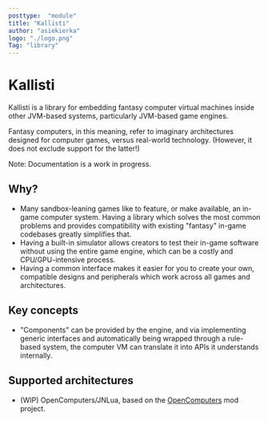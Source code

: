 ```yaml
---
posttype:  "module"  
title: "Kallisti"
author: "asiekierka"
logo: "./logo.png"
Tag: "library"
---
```

# Kallisti

Kallisti is a library for embedding fantasy computer virtual machines inside other JVM-based systems, particularly
JVM-based game engines.

Fantasy computers, in this meaning, refer to imaginary architectures designed for computer games, versus real-world
technology. (However, it does not exclude support for the latter!)

Note: Documentation is a work in progress.

## Why?

* Many sandbox-leaning games like to feature, or make available, an in-game computer system. Having a library which
solves the most common problems and provides compatibility with existing "fantasy" in-game codebases greatly
simplifies that.
* Having a built-in simulator allows creators to test their in-game software without using the entire game engine, which
can be a costly and CPU/GPU-intensive process.
* Having a common interface makes it easier for you to create your own, compatible designs and peripherals which work
across all games and architectures.

## Key concepts

* "Components" can be provided by the engine, and via implementing generic interfaces and automatically being wrapped
through a rule-based system, the computer VM can translate it into APIs it understands internally.

## Supported architectures

* (WIP) OpenComputers/JNLua, based on the [OpenComputers](http://github.com/MightyPirates/OpenComputers) mod project.